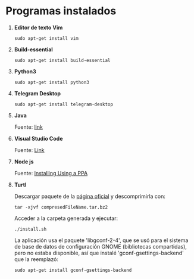 # Programas instalados

1. **Editor de texto Vim**
	
	```
	sudo apt-get install vim
	```

2. **Build-essential**
	
	```
	sudo apt-get install build-essential
	```

3. **Python3**

	```
	sudo apt-get install python3
	```

6. **Telegram Desktop**
	
	```
	sudo apt-get install telegram-desktop
	```

7. **Java**
	
	Fuente: [link](https://chachocool.com/como-instalar-java-openjdk-en-debian-10-buster/)

8. **Visual Studio Code**

	Fuente: [Link](https://linuxize.com/post/how-to-install-visual-studio-code-on-debian-10/)

9. **Node js**

	Fuente: [Installing Using a PPA](https://www.digitalocean.com/community/tutorials/how-to-install-node-js-on-debian-10)

10. **Turtl**

	Descargar paquete de la [página oficial](https://turtlapp.com/download/) y descomprimirla con:

	```
	tar -xjvf compresedFileName.tar.bz2
	```

	Acceder a la carpeta generada y ejecutar:

	```
	./install.sh
	```

	 La aplicación usa el paquete 'libgconf-2-4', que se usó para el sistema de base de datos de configuración GNOME (bibliotecas compartidas), pero no estaba disponible, así que instalé 'gconf-gsettings-backend' que la reemplazó:


	```
	sudo apt-get install gconf-gsettings-backend
	```
